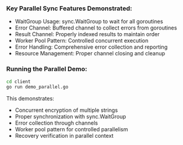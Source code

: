 ### Key Parallel Sync Features Demonstrated:
- WaitGroup Usage: sync.WaitGroup to wait for all goroutines
- Error Channel: Buffered channel to collect errors from goroutines
- Result Channel: Properly indexed results to maintain order
- Worker Pool Pattern: Controlled concurrent execution
- Error Handling: Comprehensive error collection and reporting
- Resource Management: Proper channel closing and cleanup

### Running the Parallel Demo:

```bash
cd client
go run demo_parallel.go
```

This demonstrates:
- Concurrent encryption of multiple strings
- Proper synchronization with sync.WaitGroup
- Error collection through channels
- Worker pool pattern for controlled parallelism
- Recovery verification in parallel context
